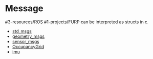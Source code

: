 # Message
#3-resources/ROS #1-projects/FURP 
can be interpreted as structs in c.

- [std_msgs](https://github.com/FURP-2023-2024/Zaihong_Weekly_Log/blob/main/Notes/std_msgs.md)
- [geometry_msgs](https://github.com/FURP-2023-2024/Zaihong_Weekly_Log/blob/main/Notes/geometry_msgs.md)
- [sensor_msgs](https://github.com/FURP-2023-2024/Zaihong_Weekly_Log/blob/main/Notes/sensor_msgs.md)
- [OccupancyGrid](https://github.com/FURP-2023-2024/Zaihong_Weekly_Log/blob/main/Notes/OccupancyGrid.md)
- [imu](https://github.com/FURP-2023-2024/Zaihong_Weekly_Log/blob/main/Notes/imu.md) 